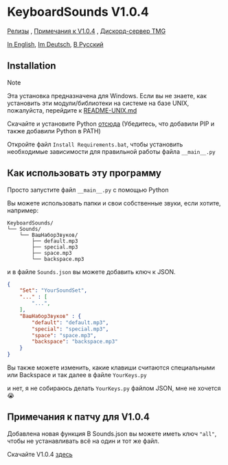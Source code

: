 # KeyboardSounds V1.0.4
[Релизы](https://github.com/GDTMG232/KeyboardSounds/releases) , [Примечания к V1.0.4](#примечания-к-патчу-для-v104) , [Дискорд-сервер TMG](https://discord.com/invite/QtXPH9SVzV) 

[In English](https://github.com/GDTMG232/KeyboardSounds/blob/main/README.md), [Im Deutsch](https://github.com/GDTMG232/KeyboardSounds/blob/main/READMEs/LANGUAGES/README-DE.md), [В Русский](https://github.com/GDTMG232/KeyboardSounds/blob/main/READMEs/LANGUAGES/README-DE.md)

## Installation

> [!Note]
> Эта установка предназначена для Windows. Если вы не знаете, как установить эти модули/библиотеки на системе на базе UNIX, пожалуйста, перейдите к [README-UNIX.md](https://github.com/GDTMG232/KeyboardSounds/blob/main/READMEs/README-UNIX.md)

Скачайте и установите Python [отсюда](https://www.python.org/ftp/python/3.12.6/python-3.12.6-amd64.exe) (Убедитесь, что добавили PIP и также добавили Python в PATH)

Откройте файл `Install Requirements.bat`, чтобы установить необходимые зависимости для правильной работы файла `__main__.py`

## Как использовать эту программу

Просто запустите файл `__main__.py` с помощью Python

Вы можете использовать папки и свои собственные звуки, если хотите, например:
```
KeyboardSounds/
└── Sounds/
    └── ВашНаборЗвуков/
        ├── default.mp3
        ├── special.mp3
        ├── space.mp3
        └── backspace.mp3
```

и в файле `Sounds.json` вы можете добавить ключ к JSON.

```json
{
    "Set": "YourSoundSet",
    "..." : [
        "...",
    ],
    "ВашНаборЗвуков" : {
        "default": "default.mp3",
        "special": "special.mp3", 
        "space": "space.mp3",
        "backspace": "backspace.mp3"
    }
}
```

Вы также можете изменить, какие клавиши считаются специальными или Backspace и так далее в файле `YourKeys.py`

и нет, я не собираюсь делать `YourKeys.py` файлом JSON, мне не хочется 😭

## Примечания к патчу для V1.0.4

Добавлена новая функция В Sounds.json вы можете иметь ключ `"all"`, чтобы не устанавливать всё на один и тот же файл.

Скачайте V1.0.4 [здесь](https://github.com/GDTMG232/KeyboardSounds/releases/tag/v1.0.4)